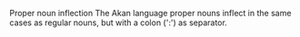 Proper noun inflection
The Akan language proper nouns inflect in the same cases as regular
nouns, but with a colon (':') as separator.



